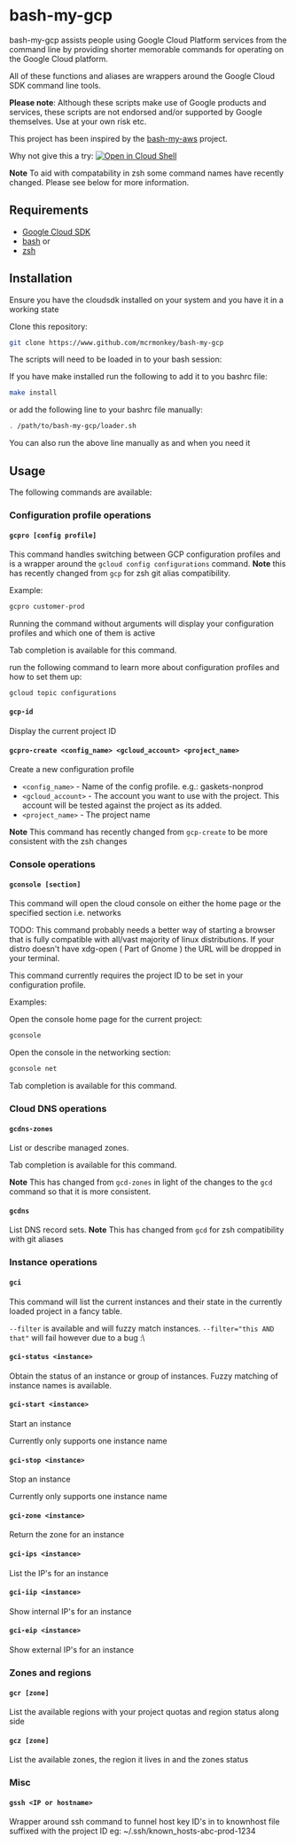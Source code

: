 # bash-my-gcp

bash-my-gcp assists people using Google Cloud Platform services from the
command line by providing shorter memorable commands for operating on the
Google Cloud platform.

All of these functions and aliases are wrappers around the Google Cloud SDK
command line tools.


**Please note**:
Although these scripts make use of Google products and services, these scripts
are not endorsed and/or supported by Google themselves. Use at your own risk
etc.

This project has been inspired by the
[bash-my-aws](https://github.com/bash-my-universe/bash-my-aws) project.

Why not give this a try:
[![Open in Cloud Shell](https://gstatic.com/cloudssh/images/open-btn.png)](https://console.cloud.google.com/cloudshell/open?git_repo=https://github.com/mcrmonkey/bash-my-gcp&tutorial=cloudshell-tutorial.md)


**Note**
To aid with compatability in zsh some command names have recently changed.
Please see below for more information.




## Requirements

* [Google Cloud SDK](https://cloud.google.com/sdk/docs/quickstart-linux)
* [bash](https://www.gnu.org/software/bash/)
 or
* [zsh](https://www.zsh.org/)

## Installation

Ensure you have the cloudsdk installed on your system and you have it in
a working state

Clone this repository:

```sh
git clone https://www.github.com/mcrmonkey/bash-my-gcp
```

The scripts will need to be loaded in to your bash session:

If you have make installed run the following to add it to you bashrc file:

```sh
make install
```

or add the following line to your bashrc file manually:

```sh
. /path/to/bash-my-gcp/loader.sh
```

You can also run the above line manually as and when you need it

## Usage

The following commands are available:

### Configuration profile operations

#### `gcpro [config profile]`

This command handles switching between GCP configuration profiles and is
a wrapper around the `gcloud config configurations` command.
**Note** this has recently changed from `gcp` for zsh git alias compatibility.

Example:

```sh
gcpro customer-prod
```

Running the command without arguments will display your configuration profiles
and which one of them is active

Tab completion is available for this command.

run the following command to learn more about configuration profiles and how to
set them up:

```sh
gcloud topic configurations
```

#### `gcp-id`

Display the current project ID

#### `gcpro-create <config_name> <gcloud_account> <project_name>`

Create a new configuration profile

* `<config_name>` - Name of the config profile. e.g.: gaskets-nonprod
* `<gcloud_account>` - The account you want to use with the project. This account
  will be tested against the project as its added.
* `<project_name>` - The project name

**Note**
This command has recently changed from `gcp-create` to be more consistent with
the zsh changes


### Console operations

#### `gconsole [section]`

This command will open the cloud console on either the home page or the
specified section i.e. networks

TODO: This command probably needs a better way of starting a browser that is
fully compatible with all/vast majority of linux distributions. If your distro
doesn't have xdg-open ( Part of Gnome ) the URL will be dropped in your
terminal.

This command currently requires the project ID to be set in your configuration
profile.

Examples:

Open the console home page for the current project:

```sh
gconsole
```

Open the console in the networking section:

```sh
gconsole net
```

Tab completion is available for this command.

### Cloud DNS operations

#### `gcdns-zones`

List or describe managed zones.

Tab completion is available for this command.

**Note**
This has changed from `gcd-zones` in light of the changes to the `gcd` command
so that it is more consistent.

#### `gcdns`

List DNS record sets.
**Note**
This has changed from `gcd` for zsh compatibility with git aliases

### Instance operations

#### `gci`

This command will list the current instances and their state in the currently
loaded project in a fancy table.

`--filter` is available and will fuzzy match instances. `--filter="this AND that"`
will fail however due to a bug :\

#### `gci-status <instance>`

Obtain the status of an instance or group of instances.
Fuzzy matching of instance names is available.


#### `gci-start <instance>`

Start an instance

Currently only supports one instance name

#### `gci-stop <instance>`

Stop an instance

Currently only supports one instance name

#### `gci-zone <instance>`

Return the zone for an instance

#### `gci-ips <instance>`

List the IP's for an instance

#### `gci-iip <instance>`

Show internal IP's for an instance

#### `gci-eip <instance>`

Show external IP's for an instance


### Zones and regions

#### `gcr [zone]`

List the available regions with your project quotas and region status along side


#### `gcz [zone]`

List the available zones, the region it lives in and the zones status


### Misc

#### `gssh <IP or hostname>`

Wrapper around ssh command to funnel host key ID's in to knownhost file suffixed with the project ID
eg: ~/.ssh/known_hosts-abc-prod-1234


